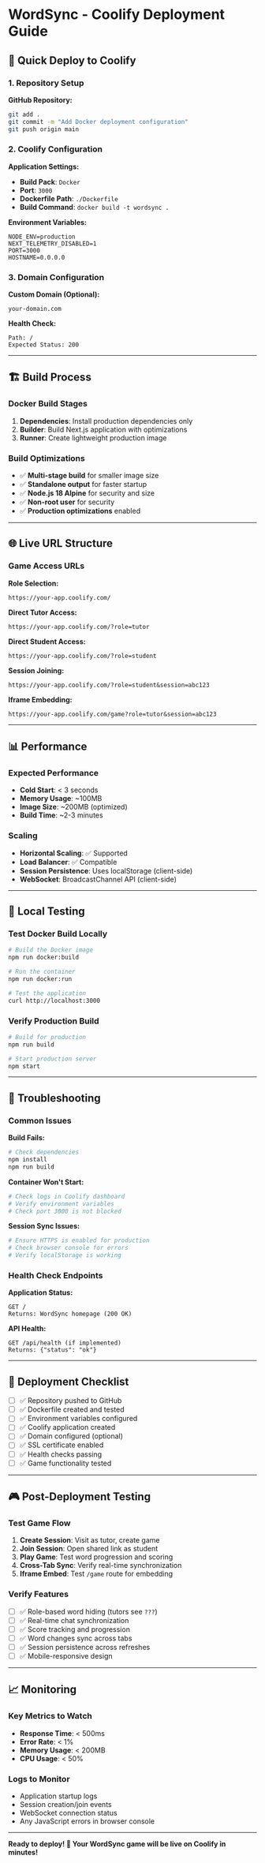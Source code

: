 # WordSync - Coolify Deployment Guide

## 🚀 Quick Deploy to Coolify

### 1. Repository Setup

**GitHub Repository:**

```bash
git add .
git commit -m "Add Docker deployment configuration"
git push origin main
```

### 2. Coolify Configuration

**Application Settings:**

- **Build Pack**: `Docker`
- **Port**: `3000`
- **Dockerfile Path**: `./Dockerfile`
- **Build Command**: `docker build -t wordsync .`

**Environment Variables:**

```env
NODE_ENV=production
NEXT_TELEMETRY_DISABLED=1
PORT=3000
HOSTNAME=0.0.0.0
```

### 3. Domain Configuration

**Custom Domain (Optional):**

```
your-domain.com
```

**Health Check:**

```
Path: /
Expected Status: 200
```

---

## 🏗️ Build Process

### Docker Build Stages

1. **Dependencies**: Install production dependencies only
2. **Builder**: Build Next.js application with optimizations
3. **Runner**: Create lightweight production image

### Build Optimizations

- ✅ **Multi-stage build** for smaller image size
- ✅ **Standalone output** for faster startup
- ✅ **Node.js 18 Alpine** for security and size
- ✅ **Non-root user** for security
- ✅ **Production optimizations** enabled

---

## 🌐 Live URL Structure

### Game Access URLs

**Role Selection:**

```
https://your-app.coolify.com/
```

**Direct Tutor Access:**

```
https://your-app.coolify.com/?role=tutor
```

**Direct Student Access:**

```
https://your-app.coolify.com/?role=student
```

**Session Joining:**

```
https://your-app.coolify.com/?role=student&session=abc123
```

**Iframe Embedding:**

```
https://your-app.coolify.com/game?role=tutor&session=abc123
```

---

## 📊 Performance

### Expected Performance

- **Cold Start**: < 3 seconds
- **Memory Usage**: ~100MB
- **Image Size**: ~200MB (optimized)
- **Build Time**: ~2-3 minutes

### Scaling

- **Horizontal Scaling**: ✅ Supported
- **Load Balancer**: ✅ Compatible
- **Session Persistence**: Uses localStorage (client-side)
- **WebSocket**: BroadcastChannel API (client-side)

---

## 🔧 Local Testing

### Test Docker Build Locally

```bash
# Build the Docker image
npm run docker:build

# Run the container
npm run docker:run

# Test the application
curl http://localhost:3000
```

### Verify Production Build

```bash
# Build for production
npm run build

# Start production server
npm start
```

---

## 🚨 Troubleshooting

### Common Issues

**Build Fails:**

```bash
# Check dependencies
npm install
npm run build
```

**Container Won't Start:**

```bash
# Check logs in Coolify dashboard
# Verify environment variables
# Check port 3000 is not blocked
```

**Session Sync Issues:**

```bash
# Ensure HTTPS is enabled for production
# Check browser console for errors
# Verify localStorage is working
```

### Health Check Endpoints

**Application Status:**

```
GET /
Returns: WordSync homepage (200 OK)
```

**API Health:**

```
GET /api/health (if implemented)
Returns: {"status": "ok"}
```

---

## 🎯 Deployment Checklist

- [ ] ✅ Repository pushed to GitHub
- [ ] ✅ Dockerfile created and tested
- [ ] ✅ Environment variables configured
- [ ] ✅ Coolify application created
- [ ] ✅ Domain configured (optional)
- [ ] ✅ SSL certificate enabled
- [ ] ✅ Health checks passing
- [ ] ✅ Game functionality tested

---

## 🎮 Post-Deployment Testing

### Test Game Flow

1. **Create Session**: Visit as tutor, create game
2. **Join Session**: Open shared link as student
3. **Play Game**: Test word progression and scoring
4. **Cross-Tab Sync**: Verify real-time synchronization
5. **Iframe Embed**: Test `/game` route for embedding

### Verify Features

- [ ] ✅ Role-based word hiding (tutors see `???`)
- [ ] ✅ Real-time chat synchronization
- [ ] ✅ Score tracking and progression
- [ ] ✅ Word changes sync across tabs
- [ ] ✅ Session persistence across refreshes
- [ ] ✅ Mobile-responsive design

---

## 📈 Monitoring

### Key Metrics to Watch

- **Response Time**: < 500ms
- **Error Rate**: < 1%
- **Memory Usage**: < 200MB
- **CPU Usage**: < 50%

### Logs to Monitor

- Application startup logs
- Session creation/join events
- WebSocket connection status
- Any JavaScript errors in browser console

---

**Ready to deploy! 🚀 Your WordSync game will be live on Coolify in minutes!**
